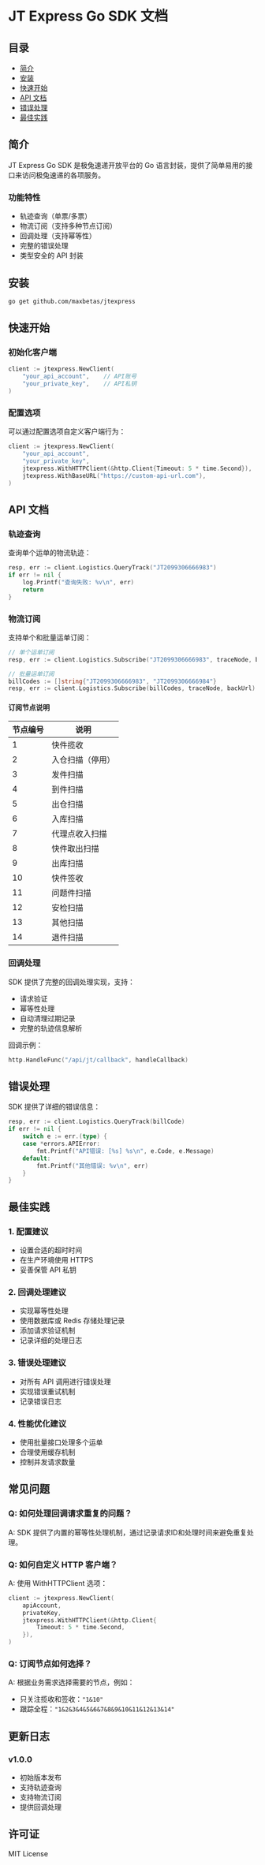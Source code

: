 # JT Express Go SDK 文档

## 目录
- [简介](#简介)
- [安装](#安装)
- [快速开始](#快速开始)
- [API 文档](#api-文档)
- [错误处理](#错误处理)
- [最佳实践](#最佳实践)

## 简介

JT Express Go SDK 是极兔速递开放平台的 Go 语言封装，提供了简单易用的接口来访问极兔速递的各项服务。

### 功能特性
- 轨迹查询（单票/多票）
- 物流订阅（支持多种节点订阅）
- 回调处理（支持幂等性）
- 完整的错误处理
- 类型安全的 API 封装

## 安装

```bash
go get github.com/maxbetas/jtexpress
```

## 快速开始

### 初始化客户端

```go
client := jtexpress.NewClient(
    "your_api_account",    // API账号
    "your_private_key",    // API私钥
)
```

### 配置选项
可以通过配置选项自定义客户端行为：

```go
client := jtexpress.NewClient(
    "your_api_account",
    "your_private_key",
    jtexpress.WithHTTPClient(&http.Client{Timeout: 5 * time.Second}),
    jtexpress.WithBaseURL("https://custom-api-url.com"),
)
```

## API 文档

### 轨迹查询

查询单个运单的物流轨迹：

```go
resp, err := client.Logistics.QueryTrack("JT2099306666983")
if err != nil {
    log.Printf("查询失败: %v\n", err)
    return
}
```

### 物流订阅

支持单个和批量运单订阅：

```go
// 单个运单订阅
resp, err := client.Logistics.Subscribe("JT2099306666983", traceNode, backUrl)

// 批量运单订阅
billCodes := []string{"JT2099306666983", "JT2099306666984"}
resp, err := client.Logistics.Subscribe(billCodes, traceNode, backUrl)
```

#### 订阅节点说明
| 节点编号 | 说明 |
|---------|------|
| 1 | 快件揽收 |
| 2 | 入仓扫描（停用）|
| 3 | 发件扫描 |
| 4 | 到件扫描 |
| 5 | 出仓扫描 |
| 6 | 入库扫描 |
| 7 | 代理点收入扫描 |
| 8 | 快件取出扫描 |
| 9 | 出库扫描 |
| 10 | 快件签收 |
| 11 | 问题件扫描 |
| 12 | 安检扫描 |
| 13 | 其他扫描 |
| 14 | 退件扫描 |

### 回调处理

SDK 提供了完整的回调处理实现，支持：
- 请求验证
- 幂等性处理
- 自动清理过期记录
- 完整的轨迹信息解析

回调示例：
```go
http.HandleFunc("/api/jt/callback", handleCallback)
```

## 错误处理

SDK 提供了详细的错误信息：

```go
resp, err := client.Logistics.QueryTrack(billCode)
if err != nil {
    switch e := err.(type) {
    case *errors.APIError:
        fmt.Printf("API错误: [%s] %s\n", e.Code, e.Message)
    default:
        fmt.Printf("其他错误: %v\n", err)
    }
}
```

## 最佳实践

### 1. 配置建议
- 设置合适的超时时间
- 在生产环境使用 HTTPS
- 妥善保管 API 私钥

### 2. 回调处理建议
- 实现幂等性处理
- 使用数据库或 Redis 存储处理记录
- 添加请求验证机制
- 记录详细的处理日志

### 3. 错误处理建议
- 对所有 API 调用进行错误处理
- 实现错误重试机制
- 记录错误日志

### 4. 性能优化建议
- 使用批量接口处理多个运单
- 合理使用缓存机制
- 控制并发请求数量

## 常见问题

### Q: 如何处理回调请求重复的问题？
A: SDK 提供了内置的幂等性处理机制，通过记录请求ID和处理时间来避免重复处理。

### Q: 如何自定义 HTTP 客户端？
A: 使用 WithHTTPClient 选项：
```go
client := jtexpress.NewClient(
    apiAccount,
    privateKey,
    jtexpress.WithHTTPClient(&http.Client{
        Timeout: 5 * time.Second,
    }),
)
```

### Q: 订阅节点如何选择？
A: 根据业务需求选择需要的节点，例如：
- 只关注揽收和签收：`"1&10"`
- 跟踪全程：`"1&2&3&4&5&6&7&8&9&10&11&12&13&14"`

## 更新日志

### v1.0.0
- 初始版本发布
- 支持轨迹查询
- 支持物流订阅
- 提供回调处理

## 许可证

MIT License 